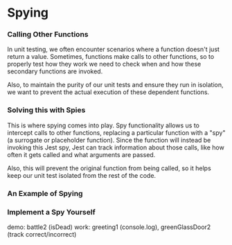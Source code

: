 # Spying 

### Calling Other Functions

In unit testing, we often encounter scenarios where a function doesn't just return a value. Sometimes, functions make calls to other functions, so to properly test how they work we need to check when and how these secondary functions are invoked. 

Also, to maintain the purity of our unit tests and ensure they run in isolation, we want to prevent the actual execution of these dependent functions. 

### Solving this with Spies

This is where spying comes into play. Spy functionality allows us to intercept calls to other functions, replacing a particular function with a "spy" (a surrogate or placeholder function). Since the function will instead be invoking this Jest spy, Jest can track information about those calls, like how often it gets called and what arguments are passed. 

Also, this will prevent the original function from being called, so it helps keep our unit test isolated from the rest of the code.

### An Example of Spying

### Implement a Spy Yourself



demo: battle2 (isDead)
work: greeting1 (console.log), greenGlassDoor2 (track correct/incorrect)